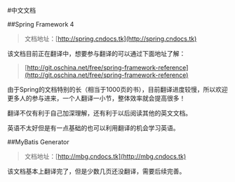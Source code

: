 #中文文档

##Spring Framework 4

>文档地址：[http://spring.cndocs.tk](http://spring.cndocs.tk)

该文档目前正在翻译中，想要参与翻译的可以通过下面地址了解：

>[http://git.oschina.net/free/spring-framework-reference](http://git.oschina.net/free/spring-framework-reference)


由于Spring的文档特别的长（相当于1000页的书），目前翻译进度较慢，所以欢迎更多人的参与进来，一个人翻译一小节，整体效率就会提高很多！

翻译不仅有利于自己加深理解，还有利于以后阅读其他的英文文档。

英语不太好但是有一点基础的也可以利用翻译的机会学习英语。

##MyBatis Generator

>文档地址：[http://mbg.cndocs.tk](http://mbg.cndocs.tk)

该文档基本上翻译完了，但是少数几页还没翻译，需要后续完善。
